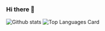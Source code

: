 ### Hi there 👋

<!--
**mlozynska/mlozynska** is a ✨ _special_ ✨ repository because its `README.md` (this file) appears on your GitHub profile.

Here are some ideas to get you started:

- 🔭 I’m currently working on ...
- 🌱 I’m currently learning ...
- 👯 I’m looking to collaborate on ...
- 🤔 I’m looking for help with ...
- 💬 Ask me about ...
- 📫 How to reach me: ...
- 😄 Pronouns: ...
- ⚡ Fun fact: ...
-->


![Github stats](https://github-readme-stats.vercel.app/api?username=mlozynska&theme=nightowl&show_icons=true&count_private=true)
![Top Languages Card](https://github-readme-stats.vercel.app/api/top-langs/?username=shinokada&layout=compact&theme=nightowl&hide=PHP,Shell)

